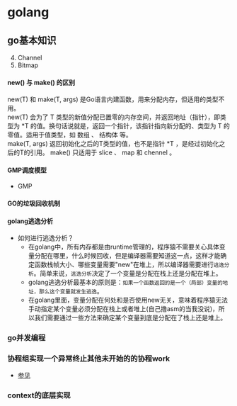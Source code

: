 # golang

## go基本知识
4. Channel
5. Bitmap

#### new() 与 make() 的区别
new(T) 和 make(T, args)  是Go语言内建函数，用来分配内存，但适用的类型不用。  
new(T) 会为了 T 类型的新值分配已置零的内存空间，并返回地址（指针），即类型为 *T 的值。换句话说就是，返回一个指针，该指针指向新分配的、类型为 T 的零值。适用于值类型，如 数组 、 结构体 等。  
make(T, args) 返回初始化之后的T类型的值，也不是指针 *T ，是经过初始化之后的T的引用。 make() 只适用于 slice 、 map 和 chennel 。  

#### GMP调度模型
   - GMP
#### GO的垃圾回收机制
#### golang逃逸分析
- 如何进行逃逸分析？
   - 在golang中，所有内存都是由runtime管理的，程序猿不需要关心具体变量分配在哪里，什么时候回收，但是编译器需要知道这一点，这样才能确定函数栈帧大小、哪些变量需要"new"在堆上，所以编译器需要进行`逃逸分析`。简单来说，`逃逸分析`决定了一个变量是分配在栈上还是分配在堆上。
   - golang逃逸分析最基本的原则是：`如果一个函数返回的是一个（局部）变量的地址，那么这个变量就发生逃逸`。
   - 在golang里面，变量分配在何处和是否使用new无关，意味着程序猿无法手动指定某个变量必须分配在栈上或者堆上(自己撸asm的当我没说)，所以我们需要通过一些方法来确定某个变量到底是分配在了栈上还是堆上。



### go并发编程

### 协程组实现一个异常终止其他未开始的的协程work
- [参见](/base/sync/sync.go)

### context的底层实现

